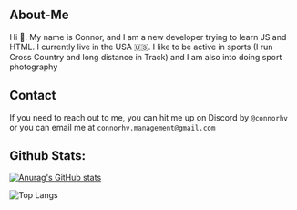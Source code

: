 ## About-Me
Hi 👋. My name is Connor, and I am a new developer trying to learn JS and HTML. I currently live in the USA 🇺🇸. I like to be active in sports (I run Cross Country and long distance in Track) and I am also into doing sport photography

## Contact
If you need to reach out to me, you can hit me up on Discord by `@connorhv` or you can email me at `connorhv.management@gmail.com`

## Github Stats:
[![Anurag's GitHub stats](https://github-readme-stats.vercel.app/api?username=connorhv)](https://github.com/anuraghazra/github-readme-stats)

![Top Langs](https://github-readme-stats.vercel.app/api/top-langs/?username=connorhv&layout=compact)

<!--- 🔭 I’m currently working on ...
- 🌱 I’m currently learning ...
- 👯 I’m looking to collaborate on ...
- 🤔 I’m looking for help with ...
- 💬 Ask me about ...
- 📫 How to reach me: ...

-->
